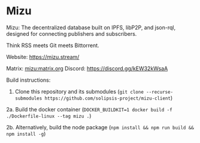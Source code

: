 # Mizu

Mizu: The decentralized database built on IPFS, libP2P, and json-rql, designed for connecting publishers and subscribers.

Think RSS meets Git meets Bittorrent.

Website: https://mizu.stream/

Matrix: [mizu:matrix.org](https://matrix.to/#/#mizu:matrix.org)
Discord: https://discord.gg/kEW32kWsaA

Build instructions:

1. Clone this repository and its submodules (`git clone --recurse-submodules https://github.com/solipsis-project/mizu-client`)

2a. Build the docker container (`DOCKER_BUILDKIT=1 docker build -f ./Dockerfile-linux --tag mizu .`)

2b. Alternatively, build the node package (`npm install && npm run build && npm install -g`)